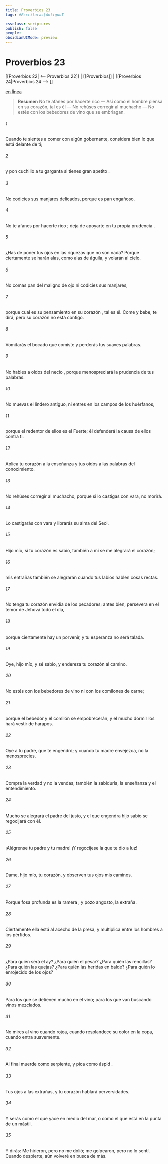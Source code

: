 ```yaml
---
title: Proverbios 23
tags: #Escrituras\AntiguoT

cssclass: scriptures
publish: false
people:
obsidianUIMode: preview
---
```


# Proverbios 23
[[Proverbios 22| <-- Proverbios 22]] | [[Proverbios]] | [[Proverbios 24|Proverbios 24 --> ]]

[en línea](https://churchofjesuschrist.org/study/scriptures/ot/prov/23?lang=spa)

> __Resumen__
No te afanes por hacerte rico — Así como el hombre piensa en su corazón, tal es él — No rehúses corregir al muchacho — No estés con los bebedores de vino que se embriagan.

###### 1 
Cuando te sientes a comer con algún gobernante,
considera bien lo que está delante de ti;

###### 2 
y pon cuchillo a tu garganta
si tienes gran 
apetito
.

###### 3 
No codicies sus manjares delicados,
porque es pan engañoso.

###### 4 
No te afanes por hacerte 
rico
;
deja de apoyarte en tu propia 
prudencia
.

###### 5 
¿Has de poner tus ojos en 
las riquezas
 que no son nada?
Porque ciertamente se harán alas,
como alas de águila, y volarán al cielo.

###### 6 
No comas pan del maligno de ojo
ni codicies sus manjares,

###### 7 
porque cual es su 
pensamiento
 en su 
corazón
, tal es él.
Come y bebe, te dirá,
pero su corazón no está contigo.

###### 8 
Vomitarás el bocado que comiste
y perderás tus suaves palabras.

###### 9 
No hables a oídos del 
necio
,
porque menospreciará la prudencia de tus palabras.

###### 10 
No muevas el lindero antiguo,
ni entres en los campos de los huérfanos,

###### 11 
porque el redentor de ellos es el Fuerte;
él 
defenderá
 la causa de ellos contra ti.

###### 12 
Aplica tu corazón a la 
enseñanza
y tus oídos a las palabras del conocimiento.

###### 13 
No rehúses corregir al muchacho,
porque
 si lo castigas con vara, no morirá.

###### 14 
Lo castigarás con vara
y librarás su alma del Seol.

###### 15 
Hijo mío, si tu corazón es sabio,
también a mí se me alegrará el corazón;

###### 16 
mis entrañas también se alegrarán
cuando tus labios hablen cosas rectas.

###### 17 
No tenga tu corazón 
envidia
 de los pecadores;
antes bien, 
persevera
 en el temor de Jehová todo el día,

###### 18 
porque ciertamente hay un porvenir,
y tu esperanza no será talada.

###### 19 
Oye, hijo mío, y sé sabio,
y endereza tu corazón al camino.

###### 20 
No estés con los bebedores de vino
ni con los comilones de carne;

###### 21 
porque el 
bebedor
 y el 
comilón
 se empobrecerán,
y el mucho dormir los hará vestir de harapos.

###### 22 
Oye a tu padre, que te engendró;
y cuando tu madre envejezca, no la menosprecies.

###### 23 
Compra
 la 
verdad
 y no la vendas;
también
 la sabiduría, la enseñanza y 
el
 entendimiento.

###### 24 
Mucho se alegrará el padre del justo,
y el que engendra hijo sabio se regocijará con él.

###### 25 
¡Alégrense tu padre y tu madre!
¡Y regocíjese la que te dio a luz!

###### 26 
Dame, hijo mío, tu corazón,
y observen tus ojos mis caminos.

###### 27 
Porque fosa profunda es la 
ramera
;
y pozo angosto, la extraña.

###### 28 
Ciertamente ella está al acecho de la presa,
y multiplica entre los hombres a los pérfidos.

###### 29 
¿Para quién será el ay? ¿Para quién el pesar?
¿Para quién las rencillas? ¿Para quién las quejas?
¿Para quién las heridas en balde?
¿Para quién lo enrojecido de los ojos?

###### 30 
Para los que se detienen mucho en el vino;
para los que van buscando vinos mezclados.

###### 31 
No mires al vino cuando rojea,
cuando resplandece su color en la copa,
cuando entra suavemente.

###### 32 
Al final muerde como serpiente,
y pica como 
áspid
.

###### 33 
Tus ojos a 
las
 extrañas,
y tu corazón hablará perversidades.

###### 34 
Y serás como el que yace en medio del mar,
o como el que está en la punta de un mástil.

###### 35 
Y dirás:
 Me hirieron, pero no me dolió;
me golpearon, pero no lo sentí.
Cuando despierte, aún volveré en busca de más.

